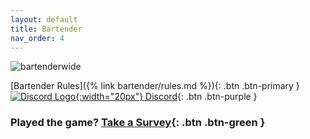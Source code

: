```yaml
---
layout: default
title: Bartender
nav_order: 4
---
```


![bartenderwide](https://github.com/sybenx/aarwares-site/assets/2048087/910426f8-7227-48ae-95a7-2b68cd40507b)

[Bartender Rules]({% link bartender/rules.md %}){: .btn .btn-primary }
[![Discord Logo](https://assets-global.website-files.com/6257adef93867e50d84d30e2/636e0a6ca814282eca7172c6_icon_clyde_white_RGB.svg){:width="20px"} Discord](https://discord.gg/hfDj2JdH){: .btn .btn-purple }

### Played the game? [Take a Survey](https://forms.gle/mPD71fr6YsUsrQp18){: .btn .btn-green }
